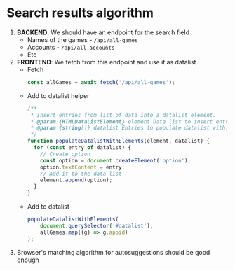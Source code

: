 # Search results algorithm

1. **BACKEND**: We should have an endpoint for the search field
    - Names of the games - `/api/all-games`
    - Accounts - `/api/all-accounts`
    - Etc
2. **FRONTEND**: We fetch from this endpoint and use it as datalist
    - Fetch
        ```javascript
        const allGames = await fetch('/api/all-games');
        ```
    - Add to datalist helper
        ```javascript
        /**
         * Insert entries from list of data into a datalist element.
         * @param {HTMLDataListElement} element Data list to insert entries to.
         * @param {string[]} datalist Entries to populate datalist with.
         */
        function populateDatalistWithElements(element, datalist) {
          for (const entry of datalist) {
            // Create option
            const option = document.createElement('option');
            option.textContent = entry;
            // Add it to the data list
            element.append(option);
          }
        }
        ```
    - Add to datalist
        ```javascript
        populateDatalistWithElements(
            document.querySelector('#datalist'),
            allGames.map((g) => g.appid)
        );
        ```
3. Browser's matching algorithm for autosuggestions should be good enough

